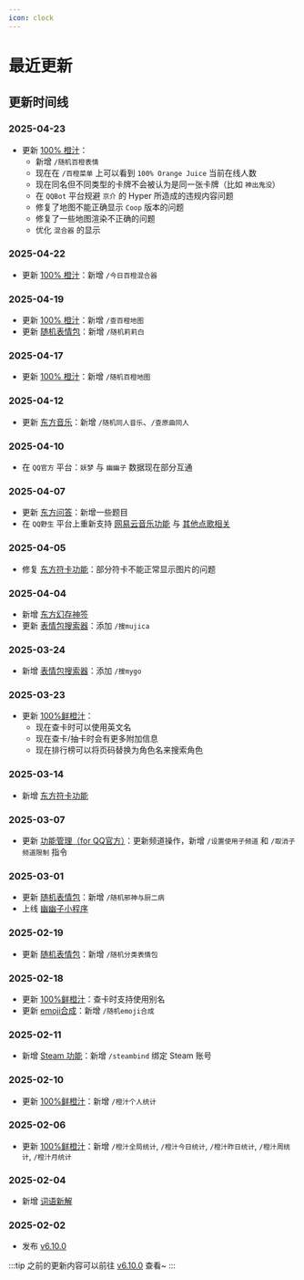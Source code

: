 ```yaml
---
icon: clock
---
```


# 最近更新

## 更新时间线

### 2025-04-23

- 更新 [100% 橙汁](../function/query/orange_juice.md)：
  - 新增 `/随机百橙表情`
  - 现在在 `/百橙菜单` 上可以看到 `100% Orange Juice` 当前在线人数
  - 现在同名但不同类型的卡牌不会被认为是同一张卡牌（比如 `神出鬼没`）
  - 在 `QQBot` 平台规避 `京介` 的 Hyper 所造成的违规内容问题
  - 修复了地图不能正确显示 `Coop` 版本的问题
  - 修复了一些地图渲染不正确的问题
  - 优化 `混合器` 的显示

### 2025-04-22

- 更新 [100% 橙汁](../function/query/orange_juice.md)：新增 `/今日百橙混合器`

### 2025-04-19

- 更新 [100% 橙汁](../function/query/orange_juice.md)：新增 `/查百橙地图`
- 更新 [随机表情包](../function/img/random_meme.md)：新增 `/随机莉莉白`

### 2025-04-17

- 更新 [100% 橙汁](../function/query/orange_juice.md)：新增 `/随机百橙地图`

### 2025-04-12

- 更新 [东方音乐](../function/touhou/touhou_music.md)：新增 `/随机同人音乐`、`/查原曲同人`

### 2025-04-10

- 在 `QQ官方` 平台：`妖梦` 与 `幽幽子` 数据现在部分互通

### 2025-04-07

- 更新 [东方问答](../function/touhou/touhou_quiz.md)：新增一些题目
- 在 `QQ野生` 平台上重新支持 [网易云音乐功能](../function/useful/ncm_plugin.md) 与 [其他点歌相关](../function/useful/music.md)

### 2025-04-05

- 修复 [东方符卡功能](../function/touhou/touhou_spellcard.md)：部分符卡不能正常显示图片的问题

### 2025-04-04

- 新增 [东方幻存神签](../function/touhou/touhou_genson_shinju.md)
- 更新 [表情包搜索器](../function/img/meme_searcher.md)：添加 `/搜mujica`

### 2025-03-24

- 新增 [表情包搜索器](../function/img/meme_searcher.md)：添加 `/搜mygo`

### 2025-03-23

- 更新 [100%鲜橙汁](../function/query/orange_juice.md)：
  - 现在查卡时可以使用英文名
  - 现在查卡/抽卡时会有更多附加信息
  - 现在排行榜可以将页码替换为角色名来搜索角色

### 2025-03-14

- 新增 [东方符卡功能](../function/touhou/touhou_spellcard.md)

### 2025-03-07

- 更新 [功能管理（for QQ官方）](../function/admin/plugin_manager_bot.md)：更新频道操作，新增 `/设置使用子频道` 和 `/取消子频道限制` 指令

### 2025-03-01

- 更新 [随机表情包](../function/img/random_meme.md)：新增 `/随机邪神与厨二病`
- 上线 [幽幽子小程序](https://m.q.qq.com/a/s/d58a856a4d9d268aa5bc43caf1839723)

### 2025-02-19

- 更新 [随机表情包](../function/img/random_meme.md)：新增 `/随机分类表情包`

### 2025-02-18

- 更新 [100%鲜橙汁](../function/query/orange_juice.md)：查卡时支持使用别名
- 更新 [emoji合成](../function/play/emoji_mix.md)：新增 `/随机emoji合成`

### 2025-02-11

- 新增 [Steam 功能](../function/query/steam.md)：新增 `/steambind` 绑定 Steam 账号

### 2025-02-10

- 更新 [100%鲜橙汁](../function/query/orange_juice.md)：新增 `/橙汁个人统计`

### 2025-02-06

- 更新 [100%鲜橙汁](../function/query/orange_juice.md)：新增 `/橙汁全局统计`, `/橙汁今日统计`, `/橙汁昨日统计`, `/橙汁周统计`, `/橙汁月统计`

### 2025-02-04

- 新增 [词语新解](../function/play/modern_word.md)

### 2025-02-02

- 发布 [v6.10.0](./v6.10.0.md)

:::tip
之前的更新内容可以前往 [v6.10.0](./v6.10.0.md) 查看~
:::
